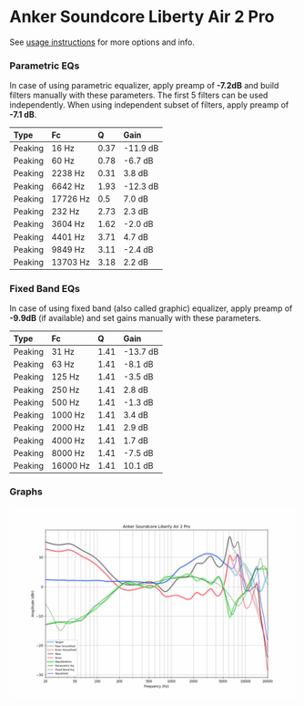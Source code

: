 # Anker Soundcore Liberty Air 2 Pro
See [usage instructions](https://github.com/jaakkopasanen/AutoEq#usage) for more options and info.

### Parametric EQs
In case of using parametric equalizer, apply preamp of **-7.2dB** and build filters manually
with these parameters. The first 5 filters can be used independently.
When using independent subset of filters, apply preamp of **-7.1 dB**.

| Type    | Fc       |    Q | Gain     |
|:--------|:---------|:-----|:---------|
| Peaking | 16 Hz    | 0.37 | -11.9 dB |
| Peaking | 60 Hz    | 0.78 | -6.7 dB  |
| Peaking | 2238 Hz  | 0.31 | 3.8 dB   |
| Peaking | 6642 Hz  | 1.93 | -12.3 dB |
| Peaking | 17726 Hz | 0.5  | 7.0 dB   |
| Peaking | 232 Hz   | 2.73 | 2.3 dB   |
| Peaking | 3604 Hz  | 1.62 | -2.0 dB  |
| Peaking | 4401 Hz  | 3.71 | 4.7 dB   |
| Peaking | 9849 Hz  | 3.11 | -2.4 dB  |
| Peaking | 13703 Hz | 3.18 | 2.2 dB   |

### Fixed Band EQs
In case of using fixed band (also called graphic) equalizer, apply preamp of **-9.9dB**
(if available) and set gains manually with these parameters.

| Type    | Fc       |    Q | Gain     |
|:--------|:---------|:-----|:---------|
| Peaking | 31 Hz    | 1.41 | -13.7 dB |
| Peaking | 63 Hz    | 1.41 | -8.1 dB  |
| Peaking | 125 Hz   | 1.41 | -3.5 dB  |
| Peaking | 250 Hz   | 1.41 | 2.8 dB   |
| Peaking | 500 Hz   | 1.41 | -1.3 dB  |
| Peaking | 1000 Hz  | 1.41 | 3.4 dB   |
| Peaking | 2000 Hz  | 1.41 | 2.9 dB   |
| Peaking | 4000 Hz  | 1.41 | 1.7 dB   |
| Peaking | 8000 Hz  | 1.41 | -7.5 dB  |
| Peaking | 16000 Hz | 1.41 | 10.1 dB  |

### Graphs
![](./Anker%20Soundcore%20Liberty%20Air%202%20Pro.png)